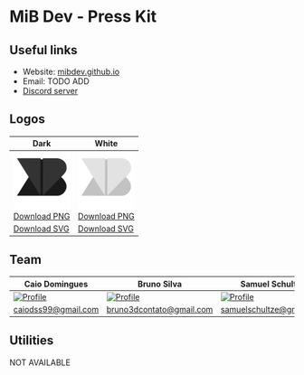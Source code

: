 # MiB Dev - Press Kit

## Useful links

- Website: [mibdev.github.io](https://mibdev.github.io/?utm_source=github&utm_medium=press-kit&utm_campaign=press-kit)
- Email: TODO ADD
- [Discord server](https://discord.gg/m3q75kU)

## Logos

Dark | White
---- | -----
<img align="center" width="100" height="100" src="./logos/MiB - Classic Logo.png"> | <img align="center" width="100" height="100" src="./logos/MiB - White Logo.png">
[Download PNG](https://github.com/mibdev/press-kit/raw/master/logos/MiB%20-%20Classic%20Logo.png) | [Download PNG](https://github.com/mibdev/press-kit/raw/master/logos/MiB%20-%20White%20Logo.png)
[Download SVG](https://github.com/mibdev/press-kit/raw/master/logos/MiB%20-%20Classic%20Logo.svg) | [Download SVG](https://github.com/mibdev/press-kit/raw/master/logos/MiB%20-%20White%20Logo.svg)

## Team

Caio Domingues | Bruno Silva | Samuel Schultze
-------------- | ----------- | ---------------
[![Profile](https://github.com/BrunoS3D.png?size=200)](https://github.com/BrunoS3D) | [![Profile](https://github.com/caiodomingues.png?size=200)](https://github.com/caiodomingues) | [![Profile](https://github.com/mukaschultze.png?size=200)](https://github.com/mukaschultze)
caiodss99@gmail.com | bruno3dcontato@gmail.com | samuelschultze@gmail.com

## Utilities

NOT AVAILABLE
